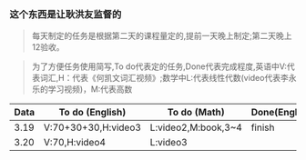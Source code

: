 ### 这个东西是让耿洪友监督的
>每天制定的任务是根据第二天的课程量定的,提前一天晚上制定;第二天晚上12验收。

>为了方便任务使用简写,To do代表定的任务,Done代表完成程度,英语中V:代表词汇,H：代表《何凯文词汇视频》;数学中L:代表线性代数(video代表李永乐的学习视频)，M:代表高数

|Data|To do (English)|To do (Math)|Done(English)|Done(Math)|
|-|-|-|-|-|
|3.19|V:70+30+30,H:video3|L:video2,M:book,3~4|finish|L;finish,M:finish|
|3.20|V:70,H:video4|L:video3|||